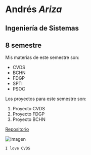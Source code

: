 # **Andrés** *Ariza*
## Ingeniería de Sistemas
## 8 semestre

Mis materias de este semestre son:
* CVDS
* BCHN
* FDGP
* SPTI
* PSOC

Los proyectos para este semestre son:
1. Proyecto CVDS
2. Proyecto FDGP
3. Proyecto BCHN

[Repositorio](https://github.com/JuanPablo70/CVDS-2022-2)

![imagen](https://static6.depositphotos.com/1030334/671/i/600/depositphotos_6716219-stock-photo-kitten.jpg)

```
I love CVDS
```